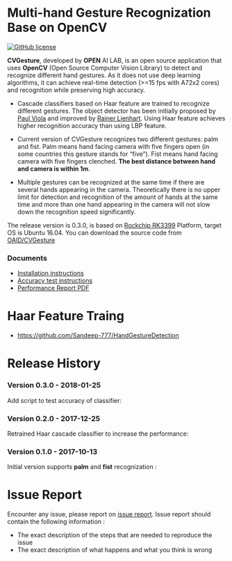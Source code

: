 # Multi-hand Gesture Recognization Base on OpenCV
[![GitHub license](http://dmlc.github.io/img/apache2.svg)](./LICENSE)

**CVGesture**, developed by **OPEN** AI LAB, is an open source application that uses **OpenCV** (Open Source Computer Vision Library) to detect and recognize different hand gestures. As it does not use deep learning algorithms, it can achieve real-time detection (>=15 fps with A72x2 cores) and recognition while preserving high accuracy.

- Cascade classifiers based on Haar feature are trained to recognize different gestures. The object detector has been initially proposed by [Paul Viola](https://docs.opencv.org/2.4/modules/objdetect/doc/cascade_classification.html#viola01) and improved by [Rainer Lienhart](https://docs.opencv.org/2.4/modules/objdetect/doc/cascade_classification.html#lienhart02). Using Haar feature achieves higher recognition accuracy than using LBP feature.

- Current version of CVGesture recognizes two different gestures: palm and fist. Palm means hand facing camera with five fingers open (in some countries this gesture stands for “five”). Fist means hand facing camera with five fingers clenched. **The best distance between hand and camera is within 1m**.

- Multiple gestures can be recognized at the same time if there are several hands appearing in the camera. Theoretically there is no upper limit for detection and recognition of the amount of hands at the same time and more than one hand appearing in the camera will not slow down the recognition speed significantly.


The release version is 0.3.0, is based on [Rockchip RK3399](http://www.rock-chips.com/plus/3399.html) Platform, target OS is Ubuntu 16.04. You can download the source code from [OAID/CVGesture](https://github.com/OAID/CVGesture)

### Documents
* [Installation instructions](installation.md)
* [Accuracy test instructions](accuracy_test_instruction.md)
* [Performance Report PDF](performance_report.pdf)

# Haar Feature Traing
   * https://github.com/Sandeep-777/HandGestureDetection

# Release History

### Version 0.3.0 - 2018-01-25 
   
  Add script to test accuracy of classifier: 

### Version 0.2.0 - 2017-12-25 
   
  Retrained Haar cascade classifier to increase the performance: 
  
### Version 0.1.0 - 2017-10-13 
   
  Initial version supports **palm** and **fist** recognization : 

# Issue Report
Encounter any issue, please report on [issue report](https://github.com/OAID/CVGesture/issues). Issue report should contain the following information :

*  The exact description of the steps that are needed to reproduce the issue 
* The exact description of what happens and what you think is wrong 

  
